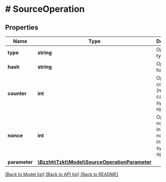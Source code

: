 # # SourceOperation

## Properties

Name | Type | Description | Notes
------------ | ------------- | ------------- | -------------
**type** | **string** | Operation type | [optional]
**hash** | **string** | Operation hash | [optional]
**counter** | **int** | Operation counter (null in case of synthetic operations) | [optional]
**nonce** | **int** | Operation nonce (null in case of non-internal or synthetic operations) | [optional]
**parameter** | [**\Bzzhh\Tzkt\Model\SourceOperationParameter**](SourceOperationParameter.md) |  | [optional]

[[Back to Model list]](../../README.md#models) [[Back to API list]](../../README.md#endpoints) [[Back to README]](../../README.md)
